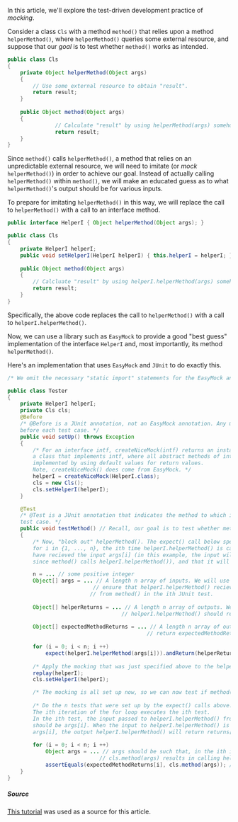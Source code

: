In this article, we'll explore the test-driven development practice of *mocking*.

Consider a class `Cls` with a method `method()` that relies upon a method `helperMethod()`, where `helperMethod()` queries some external resource, and suppose that our *goal* is to test whether `method()` works as intended.

```java
public class Cls
{
    private Object helperMethod(Object args)
    {
        // Use some external resource to obtain "result".
        return result;
    }
    
    public Object method(Object args) 
    { 
               // Calculate "result" by using helperMethod(args) somehow.
               return result; 
    }
}
```

Since `method()` calls `helperMethod()`, a method that relies on an unpredictable external resource, we will need to imitate (or *mock* `helperMethod()`) in order to achieve our goal. Instead of actually calling `helperMethod()` within `method()`, we will make an educated guess as to what `helperMethod()`'s output should be for various inputs.

To prepare for imitating `helperMethod()` in this way, we will replace the call to `helperMethod()` with a call to an interface method.

```java
public interface HelperI { Object helperMethod(Object args); }

public class Cls
{
    private HelperI helperI;
    public void setHelperI(HelperI helperI) { this.helperI = helperI; }
    
    public Object method(Object args)
    {
        // Calcluate "result" by using helperI.helperMethod(args) somehow.
        return result;
    }
}
```

Specifically, the above code replaces the call to `helperMethod()` with a call to `helperI.helperMethod()`.

Now, we can use a library such as `EasyMock` to provide a good "best guess" implementation of the interface `HelperI` and, most importantly, its method `helperMethod()`.

Here's an implementation that uses `EasyMock` and `JUnit` to do exactly this.

```java
/* We omit the necessary "static import" statements for the EasyMock and JUnit libraries to reduce clutter. */

public class Tester
{
    private HelperI helperI;
    private Cls cls;
    @Before
    /* @Before is a JUnit annotation, not an EasyMock annotation. Any method tagged with @Before is executed 
    before each test case. */
    public void setUp() throws Exception
    {
        /* For an interface intf, createNiceMock(intf) returns an instance of 
        a class that implements intf, where all abstract methods of intf are 
        implemented by using default values for return values.
        Note, createNiceMock() does come from EasyMock. */
        helperI = createNiceMock(HelperI.class);
        cls = new Cls();
        cls.setHelperI(helperI);
    }

    @Test
    /* @Test is a JUnit annotation that indicates the method to which it is attatched is to be executed as a 
    test case. */
    public void testMethod() // Recall, our goal is to test whether method() works.
    {
        /* Now, "block out" helperMethod(). The expect() call below specifies that, 
        for i in {1, ..., n}, the ith time helperI.helperMethod() is called, it should 
        have recieved the input args[i] (in this example, the input will be coming from method(),
        since method() calls helperI.helperMethod()), and that it will return returns[i]. */

        n = ... // some positive integer
        Object[] args = ... // A length n array of inputs. We will use EasyMock to 
                           // ensure that helperI.helperMethod() recieves args[i] 
                          // from method() in the ith JUnit test.
            
        Object[] helperReturns = ... // A length n array of outputs. We will use EasyMock to impose that
                                    // helperI.helperMethod() should return helperReturns[i] upon recieving args[i] as input.
            
        Object[] expectedMethodReturns = ... // A length n array of outputs. We hope that method() will 
                                            // return expectedMethodReturns[i] in the ith iteration.
            
        for (i = 0; i < n; i ++)
            expect(helperI.helperMethod(args[i])).andReturn(helperReturns[i]);
        
        /* Apply the mocking that was just specified above to the helperI interface. */
        replay(helperI);
        cls.setHelperI(helperI);

        /* The mocking is all set up now, so we can now test if method() works. */
    
        /* Do the n tests that were set up by the expect() calls above. 
        The ith iteration of the for loop executes the ith test. 
        In the ith test, the input passed to helperI.helperMethod() from method()
        should be args[i]. When the input to helperI.helperMethod() is indeed 
        args[i], the output helperI.helperMethod() will return returns[i]. */
        
       	for (i = 0; i < n; i ++)
            Object args = ... // args should be such that, in the ith iteration of this loop, calling
                             // cls.method(args) results in calling helperI.helperMethod(args[i]) within cls.method()
            assertEquals(expectedMethodReturns[i], cls.method(args)); // assertEquals() is a JUnit method
    }
}
```

##### Source

[This tutorial](https://www.vogella.com/tutorials/EasyMock/article.html) was used as a source for this article.
